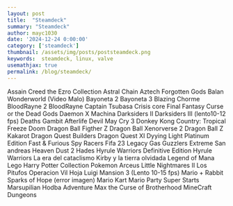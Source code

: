 ```yaml
---
layout: post
title:  "Steamdeck"
summary: "Steamdeck"
author: mayc1030
date: '2024-12-24 0:00:00'
category: ['steamdeck']
thumbnail: /assets/img/posts/poststeamdeck.png
keywords:  steamdeck, linux, valve
usemathjax: true
permalink: /blog/steamdeck/
---
```


Assain Creed the Ezro Collection
Astral Chain
Aztech Forgotten Gods
Balan Wonderworld (Video Malo)
Bayoneta 2
Bayoneta 3
Blazing Chorme
BloodRayne 2
BloodRayne
Captain Tsubasa
Crisis core Final Fantasy
Curse or the Dead Gods
Daemon X Machina
Darksiders II
Darksiders III (lento10-12 fps)
Deaths Gambit Afterlife
Devil May Cry 3
Donkey Kong Country: Tropical Freeze
Doom
Dragon Ball Figther Z
Dragon Ball Xenorverse 2
Dragon Ball Z Kakarot
Dragon Quest Builders
Dragon Quest XI
Dyying Light Platinum Edition
Fast & Furious Spy Racers
Fifa 23 Legacy
Gas Guzzlers Extreme
San andreas
Heaven Dust 2
Hades
Hyrule Warriors Definitive Edition
Hyrule Warriors La era del cataclismo
Kirby y la tierra olvidada
Legend of Mana
Lego Harry Potter Collection
Pokemon Arceus
Little Nightmares II
Los Pitufos Operacion Vil Hoja
Luigi Mansion 3 (Lento 10-15 fps)
Mario + Rabbit Sparks of Hope (error imagen)
Mario Kart
Mario Party Super Starts
Marsupilian Hodba Adventure
Max the Curse of Brotherhood
MineCraft Dungeons






